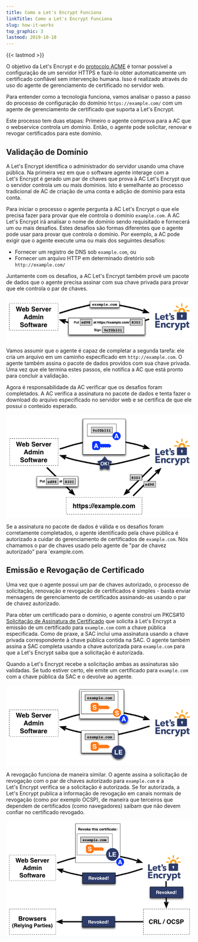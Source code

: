 ```yaml
---
title: Como a Let's Encrypt Funciona
linkTitle: Como a Let's Encrypt Funciona
slug: how-it-works
top_graphic: 3
lastmod: 2019-10-18
---
```


{{< lastmod >}}

O objetivo da Let's&nbsp;Encrypt e do [protocolo ACME](https://tools.ietf.org/html/rfc8555) é tornar possível a configuração de um servidor HTTPS e fazê-lo obter automaticamente um certificado confiável sem intervenção humana. Isso é realizado através do uso do agente de gerenciamento de certificado no servidor web.

Para entender como a tecnologia funciona, vamos analisar o passo a passo do processo de configuração do domínio `https://example.com/` com um agente de gerenciamento de certificado que suporta a Let's&nbsp;Encrypt. 

Este processo tem duas etapas: Primeiro o agente comprova para a AC que o webservice controla um domínio. Então, o agente pode solicitar, renovar e revogar certificados para este domínio.

## Validação de Domínio

A Let's&nbsp;Encrypt identifica o administrador do servidor usando uma chave pública. Na primeira vez em que o software agente interage com a Let's&nbsp;Encrypt é gerado um par de chaves que prova à AC Let's&nbsp;Encrypt que o servidor controla um ou mais domínios. Isto é semelhante ao processo tradicional de AC de criação de uma conta e adição de domínio para esta conta.

Para iniciar o processo o agente pergunta à AC Let's&nbsp;Encrypt o que ele precisa fazer para provar que ele controla o domínio `example.com`. A AC Let's&nbsp;Encrypt irá analisar o nome de domínio sendo requisitado e fornecerá um ou mais desafios. Estes desafios são formas diferentes que o agente pode usar para provar que controla o domínio. Por exemplo, a AC pode exigir que o agente execute uma ou mais dos seguintes desafios:

* Fornecer um registro de DNS sob `example.com`, ou
* Fornecer um arquivo HTTP em determinado diretório sob `http://example.com/`

Juntamente com os desafios, a AC Let's&nbsp;Encrypt também provê um pacote de dados que o agente precisa assinar com sua chave privada para provar que ele controla o par de chaves. 

<div class="howitworks-figure">
<img alt="Requesting challenges to validate example.com"
     src="/images/howitworks_challenge.png"
     loading="lazy"/>
</div>

Vamos assumir que o agente é capaz de completar a segunda tarefa: ele cria um arquivo em um caminho especificado em `http://example.com`. O agente também assina o pacote de dados providos com sua chave privada. Uma vez que ele termina estes passos, ele notifica a AC que está pronto para concluir a validação.  

Agora é responsabilidade da AC verificar que os desafios foram completados. A AC verifica a assinatura no pacote de dados e tenta fazer o download do arquivo especificado no servidor web e se certifica de que ele possui o conteúdo esperado.

<div class="howitworks-figure">
<img alt="Requesting authorization to act for example.com"
     src="/images/howitworks_authorization.png"
     loading="lazy"/>
</div>

Se a assinatura no pacote de dados é válida e os desafios foram corretamente completados, o agente identificado pela chave pública é autorizado a cuidar do gerenciamento de certificados de `example.com`. Nós chamamos o par de chaves usado pelo agente de "par de chavez autorizado" para `example.com.

## Emissão e Revogação de Certificado

Uma vez que o agente possui um par de chaves autorizado, o processo de solicitação, renovação e revogação de certificados é simples - basta enviar mensagens de gerenciamento de certificados assinando-as usando o par de chavez autorizado.

Para obter um certificado para o domínio, o agente constroi um PKCS#10 [Solicitação de Assinatura de Certificado](https://tools.ietf.org/html/rfc2986) que solicita à Let's&nbsp;Encrypt a emissão de um certificado para `example.com` com a chave pública especificada. Como de praxe, a SAC inclui uma assinatura usando a chave privada correspondente à chave pública contida na SAC. O agente também assina a SAC completa usando a chave autorizada para `example.com` para que a Let's&nbsp;Encrypt saiba que a solicitação é autorizada. 

Quando a Let's&nbsp;Encrypt recebe a solicitação ambas as assinaturas são validadas. Se tudo estiver certo, ele emite um certificado para `example.com` com a chave pública da SAC e o devolve ao agente.

<div class="howitworks-figure">
<img alt="Requesting a certificate for example.com"
     src="/images/howitworks_certificate.png"
     loading="lazy"/>
</div>

A revogação funciona de maneira similar. O agente assina a solicitação de revogação com o par de chaves autorizado para `example.com` e a Let's&nbsp;Encrypt verifica se a solicitação é autorizada. Se for autorizada, a Let's&nbsp;Encrypt publica a informação de revogação em canais normais de revogação (como por exemplo OCSP), de maneira que terceiros que dependem de certificados (como navegadores) saibam que não devem confiar no certificado revogado.

<div class="howitworks-figure">
<img alt="Requesting revocation of a certificate for example.com"
     src="/images/howitworks_revocation.png"
     loading="lazy"/>
</div>

